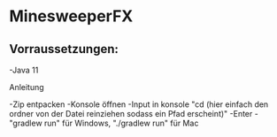 # MinesweeperFX

## Vorraussetzungen:

-Java 11

Anleitung

-Zip entpacken
-Konsole öffnen
-Input in konsole "cd (hier einfach den ordner von der Datei reinziehen sodass ein Pfad erscheint)" 
-Enter
-"gradlew run" für Windows, "./gradlew run" für Mac


